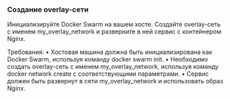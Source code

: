 
### Создание overlay-сети

Инициализируйте Docker Swarm на вашем хосте. Создайте overlay-сеть с именем my_overlay_network и разверните в ней сервис с контейнером Nginx.

Требования:
•	Хостовая машина должна быть инициализирована как Docker Swarm, используя команду docker swarm init.
•	Необходимо создать overlay-сеть с именем my_overlay_network, используя команду docker network create с соответствующими параметрами.
•	Сервис должен быть развернут в сети my_overlay_network и использовать образ Nginx.